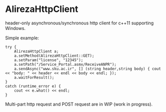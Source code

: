 # AlirezaHttpClient

header-only asynchronous/synchronous http client for c++11 supporting Windows.

Simple example:

    try {
		AlirezaHttpClient a;
		a.setMethod(AlirezaHttpClient::GET);
		a.setParam("license", "12345");
		a.setPath("/Service_Portal.asmx/ReceiveANPR");
		a.sendAsync("www.sku.ac.ir", [] (string header,string body) { cout << "body: " << header << endl << body << endl; });
		a.waitForResult();
	}
	catch (runtime_error e) {
		cout << e.what() << endl;
	}

Multi-part http request and POST request are in WIP (work in progress).
